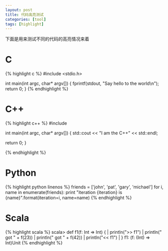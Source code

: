 ```yaml
---
layout: post
title: 代码高亮测试
categories: [tool]
tags: [highlight]
---
```


下面是用来测试不同的代码的高亮情况来着

# C

{% highlight c %}
#include <stdio.h>

int main(int argc, char* argv[]) {
  fprintf(stdout, "Say hello to the world\n");
  return 0;
}
{% endhighlight %}

# C++

{% highlight c++ %}
#include <iostream>

int main(int argc, char* argv[]) {
  std::cout << "I am the C++" << std::endl;
  
  return 0;
}

{% endhighlight %}

# Python

{% highlight python linenos %}
friends = ['john', 'pat', 'gary', 'michael']
for i, name in enumerate(friends):
    print "iteration {iteration} is {name}".format(iteration=i, name=name)
{% endhighlight %}

# Scala

{% highlight scala %}
scala> def f1(f: Int => Int) {
     |   println(">> f1")
     |   println("  got " + f(23))
     |   println("  got " + f(42))
     |   println("<< f1")
     | }
f1: (f: (Int) => Int)Unit
{% endhighlight %}